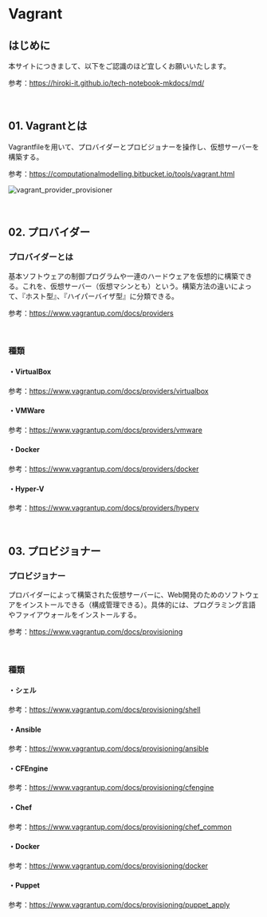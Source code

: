 # Vagrant

## はじめに

本サイトにつきまして、以下をご認識のほど宜しくお願いいたします。

参考：https://hiroki-it.github.io/tech-notebook-mkdocs/md/

<br>

## 01. Vagrantとは

Vagrantfileを用いて、プロバイダーとプロビジョナーを操作し、仮想サーバーを構築する。

参考：https://computationalmodelling.bitbucket.io/tools/vagrant.html

![vagrant_provider_provisioner](https://raw.githubusercontent.com/hiroki-it/tech-notebook/master/images/vagrant_provider_provisioner.png)

<br>

## 02. プロバイダー

### プロバイダーとは

基本ソフトウェアの制御プログラムや一連のハードウェアを仮想的に構築できる。これを、仮想サーバー（仮想マシンとも）という。構築方法の違いによって、『ホスト型』、『ハイパーバイザ型』に分類できる。

参考：https://www.vagrantup.com/docs/providers

<br>

### 種類

#### ・VirtualBox

参考：https://www.vagrantup.com/docs/providers/virtualbox

#### ・VMWare

参考：https://www.vagrantup.com/docs/providers/vmware

#### ・Docker

参考：https://www.vagrantup.com/docs/providers/docker

#### ・Hyper-V

参考：https://www.vagrantup.com/docs/providers/hyperv

<br>

## 03. プロビジョナー

### プロビジョナー

プロバイダーによって構築された仮想サーバーに、Web開発のためのソフトウェアをインストールできる（構成管理できる）。具体的には、プログラミング言語やファイアウォールをインストールする。

参考：https://www.vagrantup.com/docs/provisioning

<br>

### 種類

#### ・シェル

参考：https://www.vagrantup.com/docs/provisioning/shell

#### ・Ansible

参考：https://www.vagrantup.com/docs/provisioning/ansible

#### ・CFEngine

参考：https://www.vagrantup.com/docs/provisioning/cfengine

#### ・Chef

参考：https://www.vagrantup.com/docs/provisioning/chef_common

#### ・Docker

参考：https://www.vagrantup.com/docs/provisioning/docker

#### ・Puppet

参考：https://www.vagrantup.com/docs/provisioning/puppet_apply
